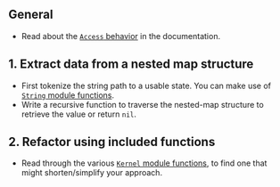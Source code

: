 ## General

- Read about the [`Access` behavior][access-behavior] in the documentation.

## 1. Extract data from a nested map structure

- First tokenize the string path to a usable state. You can make use of [`String` module functions][string-module].
- Write a recursive function to traverse the nested-map structure to retrieve the value or return `nil`.

## 2. Refactor using included functions

- Read through the various [`Kernel` module functions][kernel-module], to find one that might shorten/simplify your approach.

[kernel-module]: https://hexdocs.pm/elixir/Kernel.html#functions
[string-module]: https://hexdocs.pm/elixir/String.html#functions
[access-behavior]: https://hexdocs.pm/elixir/Access.html

